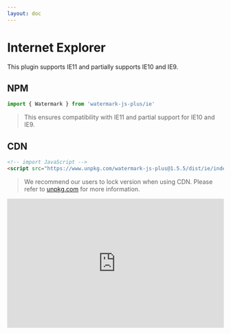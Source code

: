 ```yaml
---
layout: doc
---
```


<el-backtop></el-backtop>

# Internet Explorer
This plugin supports IE11 and partially supports IE10 and IE9.

## NPM
```ts
import { Watermark } from 'watermark-js-plus/ie'
```

> This ensures compatibility with IE11 and partial support for IE10 and IE9.


## CDN
```html
<!-- import JavaScript -->
<script src="https://www.unpkg.com/watermark-js-plus@1.5.5/dist/ie/index.iife.min.js"></script>
```

> We recommend our users to lock version when using CDN. Please refer to [unpkg.com](https://unpkg.com/) for more information.

<iframe height="300" style="width: 100%;" scrolling="no" title="Untitled" src="https://codepen.io/sunzhenxuan/embed/JjQMryG?default-tab=html&theme-id=light" frameborder="no" loading="lazy" allowtransparency="true" allowfullscreen="true">
  See the Pen <a href="https://codepen.io/sunzhenxuan/pen/JjQMryG">
  Untitled</a> by zhensherlock (<a href="https://codepen.io/sunzhenxuan">@sunzhenxuan</a>)
  on <a href="https://codepen.io">CodePen</a>.
</iframe>

